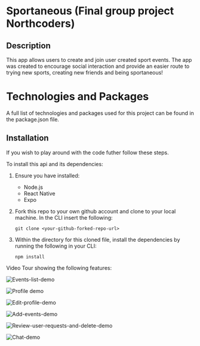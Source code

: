 # Sportaneous (Final group project Northcoders)

## Description

This app allows users to create and join user created sport events. The app was created to encourage social interaction and provide an easier route to trying new sports, creating new friends and being sportaneous!

# Technologies and Packages

A full list of technologies and packages used for this project can be found in the package.json file.

## Installation

If you wish to play around with the code futher follow these steps.

To install this api and its dependencies:

1.  Ensure you have installed:
    - Node.js
    - React Native
    - Expo
2.  Fork this repo to your own github account and clone to your local machine. In the CLI insert the following:

        git clone <your-github-forked-repo-url>

3.  Within the directory for this cloned file, install the dependencies by running the following in your CLI:

        npm install

Video Tour showing the following features:

![Events-list-demo](https://github.com/WillWatkins/Sportaneous/blob/main/gifs/events.gif)

![Profile demo](https://github.com/WillWatkins/Sportaneous/blob/main/gifs/profile.gif)

![Edit-profile-demo](https://github.com/WillWatkins/Sportaneous/blob/main/gifs/edit_profile.gif)

![Add-events-demo](https://github.com/WillWatkins/Sportaneous/blob/main/gifs/add_event.gif)

![Review-user-requests-and-delete-demo](https://github.com/WillWatkins/Sportaneous/blob/main/gifs/review_and_delete.gif)

![Chat-demo](https://github.com/WillWatkins/Sportaneous/blob/main/gifs/chat.gif)
